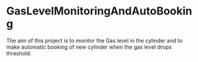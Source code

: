 # GasLevelMonitoringAndAutoBooking
The aim of this project is to monitor the Gas level in the cylinder and to make automatic booking of new cylinder when the gas level drops threshold.
